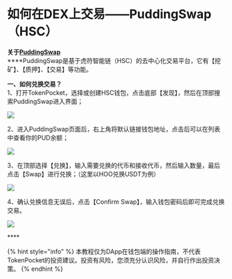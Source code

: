 # 如何在DEX上交易——PuddingSwap（HSC）

**关于**[**PuddingSwap**](https://exchange.puddingswap.finance/#/swap)  
****PuddingSwap是基于虎符智能链（HSC）的去中心化交易平台，它有【挖矿】、【质押】、【交易】等功能。

**一、如何兑换交易？**  
1、打开TokenPocket，选择或创建HSC钱包，点击底部【发现】，然后在顶部搜索PuddingSwap进入界面；

![](.gitbook/assets/1-he-2.png)

2、进入PuddingSwap页面后，右上角将默认链接钱包地址，点击后可以在列表中查看你的PUD余额；

![](.gitbook/assets/3.jpg)

3、在顶部选择【兑换】，输入需要兑换的代币和接收代币，然后输入数量，最后点击【Swap】进行兑换；（这里以HOO兑换USDT为例）

![](.gitbook/assets/4%20%284%29.png)

4、确认兑换信息无误后，点击【Confirm Swap】，输入钱包密码后即可完成兑换交易。

![](.gitbook/assets/5%20%281%29.png)

\*\*\*\*

{% hint style="info" %}
本教程仅为DApp在钱包端的操作指南，不代表TokenPocket的投资建议。投资有风险，您须充分认识风险，并自行作出投资决策。
{% endhint %}

